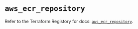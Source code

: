 # `aws_ecr_repository`

Refer to the Terraform Registory for docs: [`aws_ecr_repository`](https://registry.terraform.io/providers/hashicorp/aws/4.63.0/docs/resources/ecr_repository).
